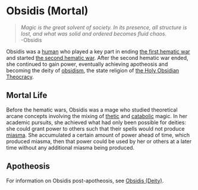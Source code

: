 # Obsidis (Mortal)

<meta property="og:description" content="Obsidis was a human who played a key part in ending the first hematic war and started the second hematic war.">

> *Magic is the great solvent of society. In its presence, all structure is lost, and what was solid and ordered becomes fluid chaos.*  
> -Obsidis

Obsidis was a [human](../anthropoids/humans.md) who played a key part in ending [the first hematic war](../../history/wars/first-hematic.md) and started [the second hematic war](../../history/wars/second-hematic.md). After the second hematic war ended, she continued to gain power, eventually achieving apotheosis and becoming the deity of [obsidism](../../organizations/religions/obsidism.md), the state religion of [the Holy Obsidian Theocracy](../../organizations/nations/holy-obsidian-theocracy.md).

## Mortal Life

Before the hematic wars, Obsidis was a mage who studied theoretical arcane concepts involving the mixing of [thetic](../../magic.md#thetic) and [catabolic](../../magic.md#catabolic) magic. In her academic pursuits, she achieved what had only been possible for deities: she could grant power to others such that their spells would not produce [miasma](../../miasma.md). She accumulated a certain amount of power ahead of time, which produced miasma, then that power could be used by her or others at a later time without any additional miasma being produced.

## Apotheosis

For information on Obsidis post-apotheosis, see [Obsidis (Deity)](../deities/obsidis.md).